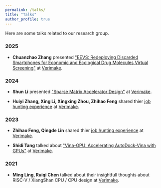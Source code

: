 ```yaml
---
permalink: /talks/
title: "Talks"
author_profile: true
---
```


Here are some talks related to our research group.

### 2025
- **Chuanzhao Zhang** presented ["EEVS: Redeploying Discarded Smartphones for Economic and Ecological Drug Molecules Virtual Screening"](https://www.bilibili.com/video/BV1arXXYgEFo/?spm_id_from=333.1387.homepage.video_card.click) at [Verimake](https://space.bilibili.com/356383684?spm_id_from=333.337.0.0).

### 2024
- **Shun Li** presented ["Sparse Matrix Accelerator Design"](https://www.bilibili.com/video/BV1mwq6YsEnW/?spm_id_from=333.1387.upload.video_card.click&vd_source=10df3a3f8bc63f236c895486f072d395) at [Verimake](https://space.bilibili.com/356383684?spm_id_from=333.337.0.0).

- **Huiyi Zhang, Xing Li, Xingxing Zhou, Zhihao Feng** shared thier [job hunting experience](https://www.bilibili.com/video/BV1d1421C73f/?spm_id_from=333.1387.upload.video_card.click&vd_source=10df3a3f8bc63f236c895486f072d395) at [Verimake](https://space.bilibili.com/356383684?spm_id_from=333.337.0.0).

### 2023
- **Zhihao Feng, Qingde Lin** shared thier [job hunting experience](https://www.bilibili.com/video/BV1UV4y1C7S9/?spm_id_from=333.1387.upload.video_card.click&vd_source=10df3a3f8bc63f236c895486f072d395) at [Verimake](https://space.bilibili.com/356383684?spm_id_from=333.337.0.0).

- **Shidi Tang** talked about ["Vina-GPU: Accelerating AutoDock-Vina with GPUs"](https://www.bilibili.com/video/BV1bD4y1V79d/?spm_id_from=333.1387.upload.video_card.click&vd_source=10df3a3f8bc63f236c895486f072d395) at [Verimake](https://space.bilibili.com/356383684?spm_id_from=333.337.0.0).

### 2021
- **Ming Ling, Ruiqi Chen** talked about their insightfull thoughts about RISC-V / XiangShan CPU / CPU design at [Verimake](https://space.bilibili.com/356383684?spm_id_from=333.337.0.0).